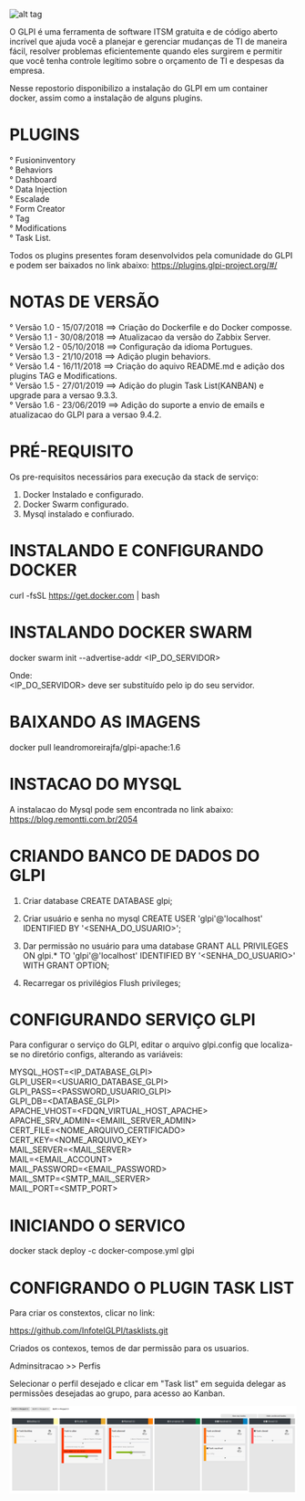 ![alt tag](https://glpi-project.org/wp-content/uploads/2017/03/logo-glpi-bleu-1.png)

O GLPI é uma ferramenta de software ITSM gratuita e de código aberto incrível que ajuda você a planejar e gerenciar mudanças de TI de maneira fácil, resolver problemas eficientemente quando eles surgirem e permitir que você tenha controle legítimo sobre o orçamento de TI e despesas da empresa.

Nesse repostorio disponibilizo a instalação do GLPI em um container docker, assim como a instalação de alguns plugins.

# PLUGINS
 ° Fusioninventory\
 ° Behaviors\
 ° Dashboard\
 ° Data Injection\
 ° Escalade\
 ° Form Creator\
 ° Tag\
 ° Modifications\
 ° Task List.

Todos os plugins presentes foram desenvolvidos pela comunidade do GLPI e podem ser baixados no link abaixo:
  https://plugins.glpi-project.org/#/ 

# NOTAS DE VERSÃO
 ° Versão 1.0 - 15/07/2018 ==> Criação do Dockerfile e do Docker composse.\
 ° Versão 1.1 - 30/08/2018 ==> Atualizacao da versão do Zabbix Server.\
 ° Versão 1.2 - 05/10/2018 ==> Configuração da idioma Portugues.\
 ° Versão 1.3 - 21/10/2018 ==> Adição plugin behaviors.\
 ° Versão 1.4 - 16/11/2018 ==> Criação do aquivo README.md e adição dos plugins TAG e Modifications.\
 ° Versão 1.5 - 27/01/2019 ==> Adição do plugin Task List(KANBAN) e upgrade para a versao 9.3.3.\
 ° Versão 1.6 - 23/06/2019 ==> Adição do suporte a envio de emails e atualizacao do GLPI para a versao 9.4.2.

# PRÉ-REQUISITO
Os pre-requisitos necessários para execução da stack de serviço:
 1) Docker Instalado e configurado.
 2) Docker Swarm configurado.
 3) Mysql instalado e confiurado.

# INSTALANDO E CONFIGURANDO DOCKER
 curl -fsSL https://get.docker.com | bash

# INSTALANDO DOCKER SWARM
 docker swarm init --advertise-addr  <IP_DO_SERVIDOR>

 Onde:\
 <IP_DO_SERVIDOR> deve ser substituído pelo ip do seu servidor.

# BAIXANDO AS IMAGENS
 docker pull leandromoreirajfa/glpi-apache:1.6
                                                 
# INSTACAO DO MYSQL
  A instalacao do Mysql pode sem encontrada no link abaixo:
  https://blog.remontti.com.br/2054

# CRIANDO BANCO DE DADOS DO GLPI
  1) Criar database
     CREATE DATABASE glpi;
		
  2) Criar usuário e senha no mysql
     CREATE USER 'glpi'@'localhost' IDENTIFIED BY '<SENHA_DO_USUARIO>';
	
  3) Dar permissão no usuário para uma database
     GRANT ALL PRIVILEGES ON glpi.* TO 'glpi'@'localhost' IDENTIFIED BY '<SENHA_DO_USUARIO>' WITH GRANT OPTION;
	
  4) Recarregar os privilégios
     Flush privileges;

# CONFIGURANDO SERVIÇO GLPI
Para configurar o serviço do GLPI, editar o arquivo glpi.config que localiza-se no diretório configs, alterando as variáveis:

MYSQL_HOST=<IP_DATABASE_GLPI>\
GLPI_USER=<USUARIO_DATABASE_GLPI>\
GLPI_PASS=<PASSWORD_USUARIO_GLPI>\
GLPI_DB=<DATABASE_GLPI>\
APACHE_VHOST=<FDQN_VIRTUAL_HOST_APACHE>\
APACHE_SRV_ADMIN=<EMAIIL_SERVER_ADMIN>\
CERT_FILE=<NOME_ARQUIVO_CERTIFICADO>\
CERT_KEY=<NOME_ARQUIVO_KEY>\
MAIL_SERVER=<MAIL_SERVER>\
MAIL=<EMAIL_ACCOUNT>\
MAIL_PASSWORD=<EMAIL_PASSWORD>\
MAIL_SMTP=<SMTP_MAIL_SERVER>\
MAIL_PORT=<SMTP_PORT>

# INICIANDO O SERVICO
 docker stack deploy -c docker-compose.yml glpi

# CONFIGRANDO O PLUGIN TASK LIST
Para criar os constextos, clicar no link:

https://github.com/InfotelGLPI/tasklists.git

Criados os contexos, temos de dar permissão para os usuarios.

Adminsitracao >> Perfis

Selecionar o perfil desejado e clicar em "Task list" em seguida delegar as permissões desejadas ao grupo, para acesso ao Kanban.  

![Plugin tasklists](https://raw.githubusercontent.com/InfotelGLPI/tasklists/master/screenshots/kanban.png "Plugin tasklists")
